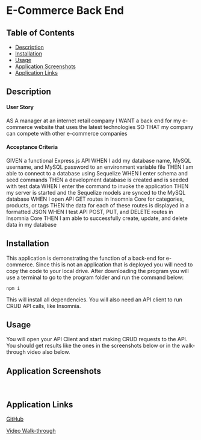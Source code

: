 # E-Commerce Back End


## Table of Contents
- [Description](#Description)
- [Installation](#Installation)
- [Usage](#Usage)
- [Application Screenshots](#application-screenshots)
- [Application Links](#application-links)


## Description
#### User Story 

AS A manager at an internet retail company
I WANT a back end for my e-commerce website that uses the latest technologies
SO THAT my company can compete with other e-commerce companies


#### Acceptance Criteria

GIVEN a functional Express.js API
WHEN I add my database name, MySQL username, and MySQL password to an environment variable file
THEN I am able to connect to a database using Sequelize
WHEN I enter schema and seed commands
THEN a development database is created and is seeded with test data
WHEN I enter the command to invoke the application
THEN my server is started and the Sequelize models are synced to the MySQL database
WHEN I open API GET routes in Insomnia Core for categories, products, or tags
THEN the data for each of these routes is displayed in a formatted JSON
WHEN I test API POST, PUT, and DELETE routes in Insomnia Core
THEN I am able to successfully create, update, and delete data in my database


## Installation

This application is demonstrating the function of a back-end for e-commerce. Since this is not an application that is deployed you will need to copy the code to your local drive. After downloading the program you will use a terminal to go to the program folder and run the command below: 
```
npm i
```

This will install all dependencies. You will also need an API client to run CRUD API calls, like Insomnia.


## Usage

You will open your API Client and start making CRUD requests to the API. You should get results like the ones in the screenshots below or in the walk-through video also below. 
 

## Application Screenshots

![]()
![]()
![]()
![]()


## Application Links

[GitHub](https://github.com/VictorMendez96/ecommerce-back-end)

[Video Walk-through]()